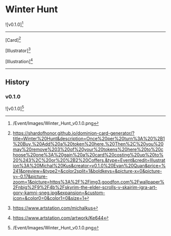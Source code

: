 # Winter Hunt

![v0.1.0][^v0.1.0]

---

[Card][^Card]

[Illustrator][^Illustrator]

[Illustration][^Illustration]

---

## History

### v0.1.0

![v0.1.0][^v0.1.0]

[^v0.1.0]: /Event/Images/Winter_Hunt_v0.1.0.png
[^Card]: https://shardofhonor.github.io/dominion-card-generator/?title=Winter%20Hunt&description=Once%20per%20turn%3A%20%2B1%20Buy.%20Add%20a%20token%20here.%20Then%2C%20you%20may%20remove%203%20of%20your%20tokens%20here%20to%20choose%20one%3A%20gain%20a%20card%20costing%20up%20to%20%243%2C%20or%20%2B2%20Coffers.&type=Event&credit=Illustration%3A%20Michal%20Kus&creator=v0.1.0%20Evan%20Quan&price=%241&preview=&type2=&color2split=1&boldkeys=&picture-x=0&picture-y=-0.17&picture-zoom=1&picture=https%3A%2F%2Fimg3.goodfon.com%2Fwallpaper%2Fnbig%2F9%2F4b%2Fskyrim-the-elder-scrolls-v-skairim-igra-art-gory-kamni-sneg.jpg&expansion=&custom-icon=&color0=0&color1=0&size=1
[^Illustrator]: https://www.artstation.com/michalkus
[^Illustration]: https://www.artstation.com/artwork/Ke644
